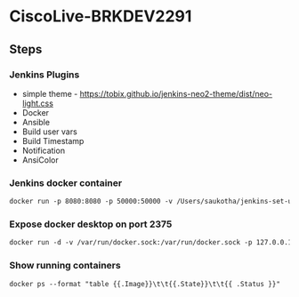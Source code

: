 # CiscoLive-BRKDEV2291


## Steps

### Jenkins Plugins

-  simple theme - https://tobix.github.io/jenkins-neo2-theme/dist/neo-light.css
-  Docker 
-  Ansible
-  Build user vars
-  Build Timestamp 
-  Notification
-  AnsiColor

### Jenkins docker container
```html
docker run -p 8080:8080 -p 50000:50000 -v /Users/saukotha/jenkins-set-up/jenkins_home:/var/jenkins_home jenkins/jenkins:lts
```

### Expose docker desktop on port 2375
```html
docker run -d -v /var/run/docker.sock:/var/run/docker.sock -p 127.0.0.1:2375:2375 bobrik/socat TCP-LISTEN:2375,fork UNIX-CONNECT:/var/run/docker.sock
```
### Show running containers
```html
docker ps --format "table {{.Image}}\t\t{{.State}}\t\t{{ .Status }}"
```
